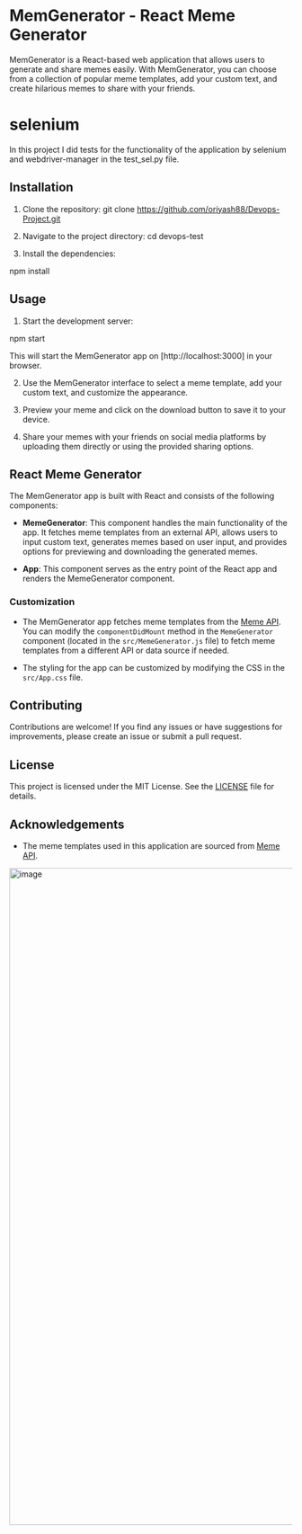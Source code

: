 # MemGenerator - React Meme Generator

MemGenerator is a React-based web application that allows users to generate and share memes easily. With MemGenerator, you can choose from a collection of popular meme templates, add your custom text, and create hilarious memes to share with your friends.

# selenium
In this project I did tests for the functionality of the application by selenium and webdriver-manager in the test_sel.py file.

## Installation

1. Clone the repository:
git clone https://github.com/oriyash88/Devops-Project.git

2. Navigate to the project directory:
cd devops-test

3. Install the dependencies:

npm install

## Usage

1. Start the development server:

npm start


This will start the MemGenerator app on [http://localhost:3000] in your browser.

2. Use the MemGenerator interface to select a meme template, add your custom text, and customize the appearance.

3. Preview your meme and click on the download button to save it to your device.

4. Share your memes with your friends on social media platforms by uploading them directly or using the provided sharing options.

## React Meme Generator

The MemGenerator app is built with React and consists of the following components:

- **MemeGenerator**: This component handles the main functionality of the app. It fetches meme templates from an external API, allows users to input custom text, generates memes based on user input, and provides options for previewing and downloading the generated memes.

- **App**: This component serves as the entry point of the React app and renders the MemeGenerator component.

### Customization

- The MemGenerator app fetches meme templates from the [Meme API](https://meme-api.herokuapp.com/). You can modify the `componentDidMount` method in the `MemeGenerator` component (located in the `src/MemeGenerator.js` file) to fetch meme templates from a different API or data source if needed.

- The styling for the app can be customized by modifying the CSS in the `src/App.css` file.

## Contributing

Contributions are welcome! If you find any issues or have suggestions for improvements, please create an issue or submit a pull request.

## License

This project is licensed under the MIT License. See the [LICENSE](LICENSE) file for details.

## Acknowledgements

- The meme templates used in this application are sourced from [Meme API](https://meme-api.herokuapp.com/).

<img width="1169" alt="image" src="https://github.com/mulatmek/devops-test/assets/89039091/394b77d0-e5cf-4636-bdf6-0a89dde5a404">

